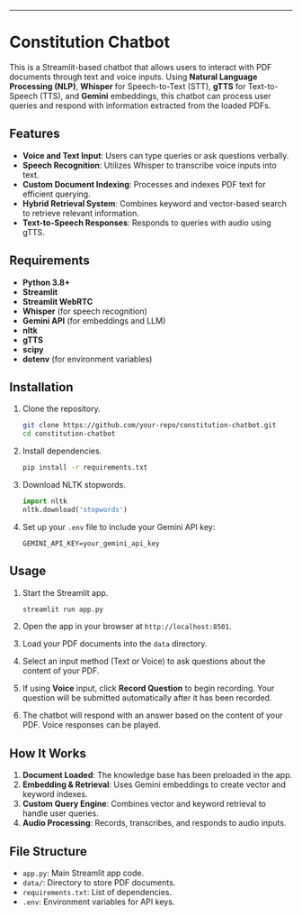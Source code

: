 
---

# Constitution Chatbot

This is a Streamlit-based chatbot that allows users to interact with PDF documents through text and voice inputs. Using **Natural Language Processing (NLP)**, **Whisper** for Speech-to-Text (STT), **gTTS** for Text-to-Speech (TTS), and **Gemini** embeddings, this chatbot can process user queries and respond with information extracted from the loaded PDFs.


## Features

- **Voice and Text Input**: Users can type queries or ask questions verbally.
- **Speech Recognition**: Utilizes Whisper to transcribe voice inputs into text.
- **Custom Document Indexing**: Processes and indexes PDF text for efficient querying.
- **Hybrid Retrieval System**: Combines keyword and vector-based search to retrieve relevant information.
- **Text-to-Speech Responses**: Responds to queries with audio using gTTS.

## Requirements

- **Python 3.8+**
- **Streamlit**
- **Streamlit WebRTC**
- **Whisper** (for speech recognition)
- **Gemini API** (for embeddings and LLM)
- **nltk**
- **gTTS**
- **scipy**
- **dotenv** (for environment variables)

## Installation

1. Clone the repository.
    ```bash
    git clone https://github.com/your-repo/constitution-chatbot.git
    cd constitution-chatbot
    ```

2. Install dependencies.
    ```bash
    pip install -r requirements.txt
    ```

3. Download NLTK stopwords.
    ```python
    import nltk
    nltk.download('stopwords')
    ```

4. Set up your `.env` file to include your Gemini API key:
    ```plaintext
    GEMINI_API_KEY=your_gemini_api_key
    ```

## Usage

1. Start the Streamlit app.
    ```bash
    streamlit run app.py
    ```

2. Open the app in your browser at `http://localhost:8501`.

3. Load your PDF documents into the `data` directory.

4. Select an input method (Text or Voice) to ask questions about the content of your PDF.

5. If using **Voice** input, click **Record Question** to begin recording. Your question will be submitted automatically after it has been recorded.

6. The chatbot will respond with an answer based on the content of your PDF. Voice responses can be played.

## How It Works

1. **Document Loaded**: The knowledge base has been preloaded in the app.
2. **Embedding & Retrieval**: Uses Gemini embeddings to create vector and keyword indexes.
3. **Custom Query Engine**: Combines vector and keyword retrieval to handle user queries.
4. **Audio Processing**: Records, transcribes, and responds to audio inputs.

## File Structure

- `app.py`: Main Streamlit app code.
- `data/`: Directory to store PDF documents.
- `requirements.txt`: List of dependencies.
- `.env`: Environment variables for API keys.


